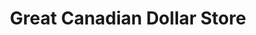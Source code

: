 ---
title: "Great Canadian Dollar Store"
url: /kingston/great-canadian-dollar-store/
shop: variety store
---
